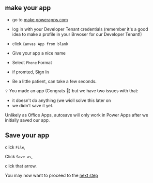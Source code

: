## make your app

* go to [make.powerapps.com](https://make.powerapps.com)

* log in with your Developer Tenant credentials (remember it's a good idea to make a profile in your Brwoser for our Developer Tenant!) 

* click `Canvas App from blank`

* Give your app a nice name

* Select `Phone` Format

* if promted, Sign In 

* Be a little patient, can take a few seconds. 

💡 You made an app (Congrats 🎉) but we have two issues with that: 

* it doesn't do anything (we wioll solve this later on
* we didn't save it yet. 

Unlikely as Office Apps, autosave will only work in Power Apps after we initially saved our app. 

## Save your app

click `File`,

Click `Save as`,

click that arrow.

You may now want to proceed to the [next step](https://github.com/LuiseFreese/M365BootCamp/blob/main/MakeYourApp-HomeScreen.md)
